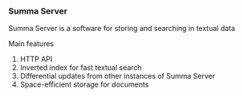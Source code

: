 ### Summa Server

Summa Server is a software for storing and searching in textual data

Main features
1. HTTP API
2. Inverted index for fast textual search
3. Differential updates from other instances of Summa Server
4. Space-efficient storage for documents
